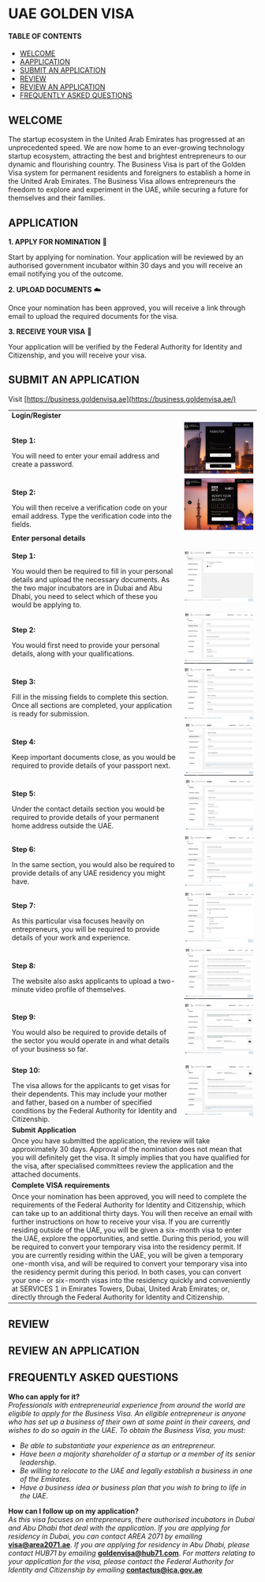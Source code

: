 # UAE GOLDEN VISA
#### TABLE OF CONTENTS

* [WELCOME](#short-explanation-to-visa)
* [AAPPLICATION](#application)
* [SUBMIT AN APPLICATION](#submit-an-application)
* [REVIEW](#review)
* [REVIEW AN APPLICATION](#review-an-application)
* [FREQUENTLY ASKED QUESTIONS](#frequently-asked-questions)

## WELCOME <br>

The startup ecosystem in the United Arab Emirates has progressed at an unprecedented speed. We are now home to an ever-growing technology startup ecosystem, attracting the best and brightest entrepreneurs to our dynamic and flourishing country. The Business Visa is part of the Golden Visa system for permanent residents and foreigners to establish a home in the United Arab Emirates. The Business Visa allows entrepreneurs the freedom to explore and experiment in the UAE, while securing a future for themselves and their families.

## APPLICATION <br>

**1. APPLY FOR NOMINATION** :memo:

Start by applying for nomination. Your application will be reviewed by an authorised government incubator
within 30 days and you will receive an email notifying you of the outcome.


**2. UPLOAD DOCUMENTS** :cloud:

Once your nomination has been approved, you will receive a link through email to upload the required
documents for the visa.

**3. RECEIVE YOUR VISA** :page_facing_up:

Your application will be verified by the Federal Authority for Identity and Citizenship, and you will
receive your visa.


## SUBMIT AN APPLICATION <br>

Visit [https://business.goldenvisa.ae](https://business.goldenvisa.ae/)

<table>
  <thead>
  </thead>
  <tbody>
    <tr>
      <tr><td colspan="3"><b>Login/Register</b></td>      
    </tr>
    <tr>
      <td style="text-align: left"><p><b>Step 1:</b></p>You will need to enter your email address and create a password.</td>
      <td style="text-align: center"><img src="visa01.jpg" alt="VISA-1"></td>
    </tr>
    <tr>
      <td style="text-align: left"><p><b>Step 2:</b></p>You will then receive a verification code on your email address. Type the verification code into the fields. </td>
      <td style="text-align: center"><img src="visa02.jpg" alt="VISA-2"></td>
    </tr>
    <tr>
      <tr><td colspan="3"><b>Enter personal details</b></td>      
    </tr>
    <tr>
    <td style="text-align: left"><p><b>Step 1:</b></p>You would then be required to fill in your personal details and upload the necessary documents. As the two major incubators are in Dubai and Abu Dhabi, you need to select which of these you would be applying to.</td>
    <td style="text-align: center"><img src="visa03.jpg" alt="VISA-3"></td>
    </tr>
    <tr>
    <td style="text-align: left"><p><b>Step 2:</b></p>You would first need to provide your personal details, along with your qualifications.</td>
    <td style="text-align: center"><img src="visa04.jpg" alt="VISA-4"></td>
    </tr>
    <tr>
    <td style="text-align: left"><p><b>Step 3:</b></p>Fill in the missing fields to complete this section. Once all sections are completed, your application is ready for submission.</td>
    <td style="text-align: center"><img src="visa05.jpg" alt="VISA-5"></td>
    </tr>
    <tr>
    <td style="text-align: left"><p><b>Step 4:</b></p>Keep important documents close, as you would be required to provide details of your passport next.</td>
    <td style="text-align: center"><img src="visa06.jpg" alt="VISA-6"></td>
    </tr>
    <tr>
    <td style="text-align: left"><p><b>Step 5:</b></p>Under the contact details section you would be required to provide details of your permanent home address outside the UAE.</td>
    <td style="text-align: center"><img src="visa07.jpg" alt="VISA-7"></td>
    </tr>
    <tr>
    <td style="text-align: left"><p><b>Step 6:</b></p>In the same section, you would also be required to provide details of any UAE residency you might have.</td>
    <td style="text-align: center"><img src="visa08.jpg" alt="VISA-8"></td>
    </tr>
    <tr>
    <td style="text-align: left"><p><b>Step 7:</b></p>As this particular visa focuses heavily on entrepreneurs, you will be required to provide details of your work and experience.</td>
    <td style="text-align: center"><img src="visa09.jpg" alt="VISA-9"></td>
    </tr>
    <tr>
    <td style="text-align: left"><p><b>Step 8:</b></p>The website also asks applicants to upload a two-minute video profile of themselves.</td>
    <td style="text-align: center"><img src="visa10.JPG" alt="VISA-10"></td>
    </tr>
    <tr>
    <td style="text-align: left"><p><b>Step 9:</b></p>You would also be required to provide details of the sector you would operate in and what details of your business so far.</td>
    <td style="text-align: center"><img src="visa11.jpg" alt="VISA-11"></td>
    </tr>
    <tr>
    <td style="text-align: left"><p><b>Step 10:</b></p>The visa allows for the applicants to get visas for their dependents. This may include your mother and father, based on a number of specified conditions by the Federal Authority for Identity and Citizenship.</td>
    <td style="text-align: center"><img src="visa12.jpg" alt="VISA-12"></td>
    </tr>
    <tr>
      <tr><td colspan="3"><b>Submit Application</b></td>      
    </tr>
    <tr>
      <tr><td colspan="3">Once you have submitted the application, the review will take approximately 30 days. Approval of the nomination does not mean that you will definitely get the visa. It simply implies that you have qualified for the visa, after specialised committees review the application and the attached documents.</td>      
    </tr>
    <tr>
      <tr><td colspan="3"><b>Complete VISA requirements</b></td>      
    </tr>
    <tr>
      <tr><td colspan="3">Once your nomination has been approved, you will need to complete the requirements of the Federal Authority for Identity and Citizenship, which can take up to an additional thirty days. You will then receive an email with further instructions on how to receive your visa. If you are currently residing outside of the UAE, you will be given a six-month visa to enter the UAE, explore the opportunities, and settle. During this period, you will be required to convert your temporary visa into the residency permit. If you are currently residing within the UAE, you will be given a temporary one-month visa, and will be required to convert your temporary visa into the residency permit during this period. In both cases, you can convert your one- or six-month visas into the residency quickly and conveniently at SERVICES 1 in Emirates Towers, Dubai, United Arab Emirates; or, directly through the Federal Authority for Identity and Citizenship.</td>      
    </tr>
  </tbody>
</table>

## REVIEW <br>

## REVIEW AN APPLICATION <br>


## FREQUENTLY ASKED QUESTIONS <br>

**Who can apply for it?**<br>
*Professionals with entrepreneurial experience from around the world are eligible to apply for the Business Visa. An eligible entrepreneur is anyone who has set up a business of their own at some point in their careers, and wishes to do so again in the UAE. To obtain the Business Visa, you must:*
- *Be able to substantiate your experience as an entrepreneur.*
- *Have been a majority shareholder of a startup or a member of its senior leadership.*
- *Be willing to relocate to the UAE and legally establish a business in one of the Emirates.*
- *Have a business idea or business plan that you wish to bring to life in the UAE.*

**How can I follow up on my application?**<br>
  *As this visa focuses on entrepreneurs, there authorised incubators in Dubai and Abu Dhabi that deal with the application. If you are applying for residency in Dubai, you can contact AREA 2071 by emailing* **visa@area2071.ae**.
  *If you are applying for residency in Abu Dhabi, please contact HUB71 by emailing* **goldenvisa@hub71.com**.
  *For matters relating to your application for the visa, please contact the Federal Authority for Identity and Citizenship by emailing* **contactus@ica.gov.ae**
